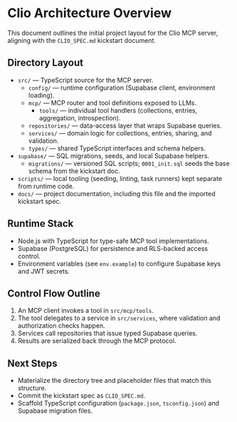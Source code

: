 # Clio Architecture Overview

This document outlines the initial project layout for the Clio MCP server, aligning with the `CLIO_SPEC.md` kickstart document.

## Directory Layout

- `src/` — TypeScript source for the MCP server.
  - `config/` — runtime configuration (Supabase client, environment loading).
  - `mcp/` — MCP router and tool definitions exposed to LLMs.
    - `tools/` — individual tool handlers (collections, entries, aggregation, introspection).
  - `repositories/` — data-access layer that wraps Supabase queries.
  - `services/` — domain logic for collections, entries, sharing, and validation.
  - `types/` — shared TypeScript interfaces and schema helpers.
- `supabase/` — SQL migrations, seeds, and local Supabase helpers.
  - `migrations/` — versioned SQL scripts; `0001_init.sql` seeds the base schema from the kickstart doc.
- `scripts/` — local tooling (seeding, linting, task runners) kept separate from runtime code.
- `docs/` — project documentation, including this file and the imported kickstart spec.

## Runtime Stack

- Node.js with TypeScript for type-safe MCP tool implementations.
- Supabase (PostgreSQL) for persistence and RLS-backed access control.
- Environment variables (see `env.example`) to configure Supabase keys and JWT secrets.

## Control Flow Outline

1. An MCP client invokes a tool in `src/mcp/tools`.
2. The tool delegates to a service in `src/services`, where validation and authorization checks happen.
3. Services call repositories that issue typed Supabase queries.
4. Results are serialized back through the MCP protocol.

## Next Steps

- Materialize the directory tree and placeholder files that match this structure.
- Commit the kickstart spec as `CLIO_SPEC.md`.
- Scaffold TypeScript configuration (`package.json`, `tsconfig.json`) and Supabase migration files.
